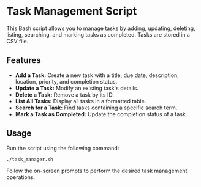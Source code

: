 # Task Management Script

This Bash script allows you to manage tasks by adding, updating, deleting, listing, searching, and marking tasks as completed. Tasks are stored in a CSV file.

## Features

- **Add a Task:** Create a new task with a title, due date, description, location, priority, and completion status.
- **Update a Task:** Modify an existing task's details.
- **Delete a Task:** Remove a task by its ID.
- **List All Tasks:** Display all tasks in a formatted table.
- **Search for a Task:** Find tasks containing a specific search term.
- **Mark a Task as Completed:** Update the completion status of a task.

## Usage

Run the script using the following command:

```bash
./task_manager.sh
```

Follow the on-screen prompts to perform the desired task management operations.
